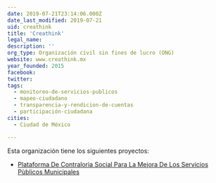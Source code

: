 ```yaml
---
date: 2019-07-21T23:14:06.000Z
date_last_modified: 2019-07-21
uid: creathink
title: 'Creathink'
legal_name: 
description: ''
org_type: Organización civil sin fines de lucro (ONG)
website: www.creathink.mx
year_founded: 2015
facebook: 
twitter: 
tags:
  - monitoreo-de-servicios-publicos
  - mapeo-ciudadano
  - transparencia-y-rendicion-de-cuentas
  - participación-ciudadana
cities: 
  - Ciudad de México

---
```


Esta organización tiene los siguientes proyectos:

- [Plataforma De Contralorìa Social Para La Mejora De Los Servicios Pùblicos Municipales](/proyectos/plataforma-de-contraloria-social-para-la-mejora-de-los-servicios-publicos-municipales)
